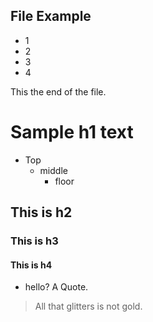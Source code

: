 <h2>File Example</h2>

* 1
* 2
* 3 
* 4
<p>This the end of the file.</p>

# <h1>Sample h1 text</h1> #
* Top
  * middle
    * floor
## This is h2
### This is h3
#### This is h4
* hello?
A Quote.
> All that glitters is not gold.
